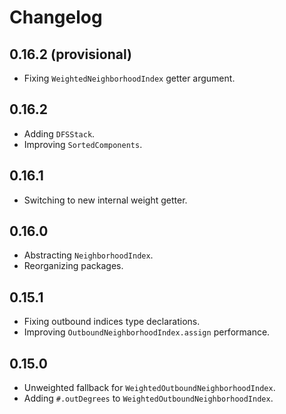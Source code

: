 # Changelog

## 0.16.2 (provisional)

- Fixing `WeightedNeighborhoodIndex` getter argument.

## 0.16.2

- Adding `DFSStack`.
- Improving `SortedComponents`.

## 0.16.1

- Switching to new internal weight getter.

## 0.16.0

- Abstracting `NeighborhoodIndex`.
- Reorganizing packages.

## 0.15.1

- Fixing outbound indices type declarations.
- Improving `OutboundNeighborhoodIndex.assign` performance.

## 0.15.0

- Unweighted fallback for `WeightedOutboundNeighborhoodIndex`.
- Adding `#.outDegrees` to `WeightedOutboundNeighborhoodIndex`.
